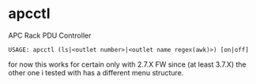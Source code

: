 # apcctl
APC Rack PDU Controller
```
USAGE: apcctl (ls|<outlet number>|<outlet name regex(awk)>) [on|off]
```
for now this works for certain only with 2.7.X FW since (at least 3.7.X) the other one i tested with has a different menu structure.
